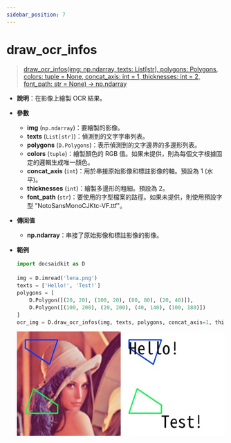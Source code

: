 ```yaml
---
sidebar_position: 7
---
```


# draw_ocr_infos

> [draw_ocr_infos(img: np.ndarray, texts: List[str], polygons: Polygons, colors: tuple = None, concat_axis: int = 1, thicknesses: int = 2, font_path: str = None) -> np.ndarray](https://github.com/DocsaidLab/DocsaidKit/blob/71170598902b6f8e89a969f1ce27ed4fd05b2ff2/docsaidkit/vision/visualization/draw.py#L308)

- **說明**：在影像上繪製 OCR 結果。

- **參數**
    - **img** (`np.ndarray`)：要繪製的影像。
    - **texts** (`List[str]`)：偵測到的文字字串列表。
    - **polygons** (`D.Polygons`)：表示偵測到的文字邊界的多邊形列表。
    - **colors** (`tuple`)：繪製顏色的 RGB 值。如果未提供，則為每個文字根據固定的邏輯生成唯一顏色。
    - **concat_axis** (`int`)：用於串接原始影像和標註影像的軸。預設為 1 (水平)。
    - **thicknesses** (`int`)：繪製多邊形的粗細。預設為 2。
    - **font_path** (`str`)：要使用的字型檔案的路徑。如果未提供，則使用預設字型 "NotoSansMonoCJKtc-VF.ttf"。

- **傳回值**
    - **np.ndarray**：串接了原始影像和標註影像的影像。

- **範例**

    ```python
    import docsaidkit as D

    img = D.imread('lena.png')
    texts = ['Hello!', 'Test!']
    polygons = [
        D.Polygon([(20, 20), (100, 20), (80, 80), (20, 40)]),
        D.Polygon([(100, 200), (20, 200), (40, 140), (100, 180)])
    ]
    ocr_img = D.draw_ocr_infos(img, texts, polygons, concat_axis=1, thicknesses=2)
    ```

    ![draw_ocr_infos](./resource/test_draw_ocr_infos.jpg)
